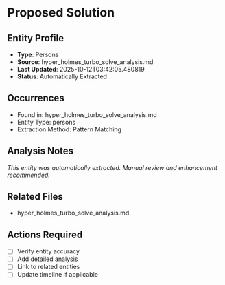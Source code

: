 # Proposed Solution

## Entity Profile
- **Type**: Persons
- **Source**: hyper_holmes_turbo_solve_analysis.md
- **Last Updated**: 2025-10-12T03:42:05.480819
- **Status**: Automatically Extracted

## Occurrences
- Found in: hyper_holmes_turbo_solve_analysis.md
- Entity Type: persons
- Extraction Method: Pattern Matching

## Analysis Notes
*This entity was automatically extracted. Manual review and enhancement recommended.*

## Related Files
- hyper_holmes_turbo_solve_analysis.md

## Actions Required
- [ ] Verify entity accuracy
- [ ] Add detailed analysis
- [ ] Link to related entities
- [ ] Update timeline if applicable

